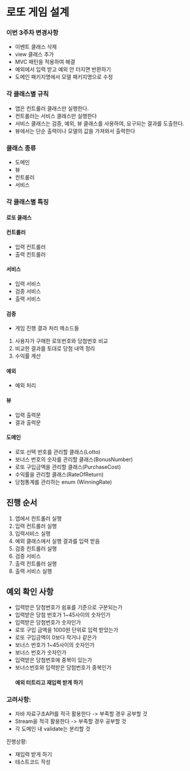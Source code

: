 # 로또 게임 설계 

### 이번 3주차 변경사항
- 이벤트 클래스 삭제
- view 클래스 추가
- MVC 패턴을 적용하여 해결 
- 예외에서 입력 받고 예외 안 터지면 반환하기
- 도메인 패키지명에서 모델 패키지명으로 수정

### 각 클래스별 규칙
- 앱은 컨트롤러 클래스만 실행한다. 
- 컨트롤러는 서비스 클래스만 실행한다
- 서비스 클래스는 검증, 예외, 뷰 클래스를 사용하여, 요구되는 결과를 도출한다.
- 뷰에서는 단순 출력이나 모델의 값을 가져와서 출력한다


### 클래스 종류
- 도메인
- 뷰
- 컨트롤러
- 서비스


### 각 클래스별 특징
#### 로또 클래스

#### 컨트롤러
- 입력 컨트롤러
- 출력 컨트롤러

#### 서비스
- 입력 서비스
- 검증 서비스
- 출력 서비스

#### 검증
- 게임 진행 결과 처리 메소드들
1. 사용자가 구매한 로또번호와 당첨번호 비교
2. 비교한 결과를 토대로 당첨 내역 정리
3. 수익률 계산


#### 예외
- 예외 처리


#### 뷰
- 입력 출력문
- 결과 출력문

#### 도메인
- 로또 선택 번호를 관리할 클래스(Lotto)
- 보너스 번호의 숫자를 관리할 클래스(BonusNumber)
- 로또 구입금액을 관리할 클래스(PurchaseCost)
- 수익률을 관리할 클래스(RateOfReturn)
- 당첨통계를 관리하는 enum (WinningRate)


## 진행 순서
1. 앱에서 컨트롤러 실행
2. 입력 컨트롤러 실행
3. 입력서비스 실행 
4. 예외 클래스에서 실행 결과를 입력 받음
5. 검증 컨트롤러 실행 
6. 검증 서비스 
7. 출력 컨트롤러 실행 
8. 출력 서비스 실행


## 예외 확인 사항
- 입력받은 당첨번호가 쉼표를 기준으로 구분되는가
- 입력받은 당첨 번호가 1~45사이의 숫자인가 
- 입력받은 당첨번호가 숫자인가
- 로또 구입 금액을 1000원 단위로 입력 받았는가
- 로또 구입금액이 0보다 작거나 같은가
- 보너스 번호가 1~45사이의 숫자인가
- 보너스 번호가 숫자인가
- 입력받은 당첨번호에 중복이 있는가
- 보너스번호와 입력받은 당첨번호가 중복인가
   #### 예외 터트리고 재입력 받게 하기


### 고려사항:
- 자바 자료구조API를 적극 활용한다 -> 부족할 경우 공부할 것
- Stream을 적극 활용한다 -> 부족할 경우 공부할 것
- 각 도메인 내 validate는 분리할 것

진행상황: 
- 재입력 받게 하기
- 테스트코드 작성